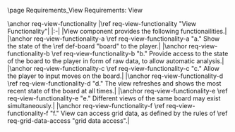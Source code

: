 \page Requirements_View Requirements: View

\anchor req-view-functionality
|\ref req-view-functionality "View Functionality"|
|:-|
|View component provides the following functionailities.|
|\anchor req-view-functionality-a \ref req-view-functionality-a "a." Show the state of the \ref def-board "board" to the player.|
|\anchor req-view-functionality-b \ref req-view-functionality-b "b." Provide access to the state of the board to the player in form of raw data, to allow automatic analysis.|
|\anchor req-view-functionality-c \ref req-view-functionality-c "c." Allow the player to input moves on the board.|
|\anchor req-view-functionality-d \ref req-view-functionality-d "d." The view refreshes and shows the most recent state of the board at all times.|
|\anchor req-view-functionality-e \ref req-view-functionality-e "e." Different views of the same board may exist simultaneously.|
|\anchor req-view-functionality-f \ref req-view-functionality-f "f." View can access grid data, as defined by the rules of \ref req-grid-data-access "grid data access".|
